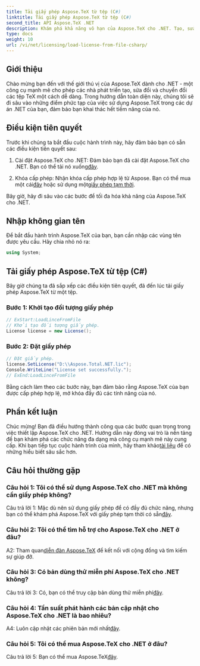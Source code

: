 ```yaml
---
title: Tải giấy phép Aspose.TeX từ tệp (C#)
linktitle: Tải giấy phép Aspose.TeX từ tệp (C#)
second_title: API Aspose.TeX .NET
description: Khám phá khả năng vô hạn của Aspose.TeX cho .NET. Tạo, sửa đổi và chuyển đổi các tệp TeX một cách liền mạch.
type: docs
weight: 10
url: /vi/net/licensing/load-license-from-file-csharp/
---
```

## Giới thiệu

Chào mừng bạn đến với thế giới thú vị của Aspose.TeX dành cho .NET - một công cụ mạnh mẽ cho phép các nhà phát triển tạo, sửa đổi và chuyển đổi các tệp TeX một cách dễ dàng. Trong hướng dẫn toàn diện này, chúng tôi sẽ đi sâu vào những điểm phức tạp của việc sử dụng Aspose.TeX trong các dự án .NET của bạn, đảm bảo bạn khai thác hết tiềm năng của nó.

## Điều kiện tiên quyết

Trước khi chúng ta bắt đầu cuộc hành trình này, hãy đảm bảo bạn có sẵn các điều kiện tiên quyết sau:

1.  Cài đặt Aspose.TeX cho .NET: Đảm bảo bạn đã cài đặt Aspose.TeX cho .NET. Bạn có thể tải nó xuống[đây](https://releases.aspose.com/tex/net/).

2.  Khóa cấp phép: Nhận khóa cấp phép hợp lệ từ Aspose. Bạn có thể mua một cái[đây](https://purchase.aspose.com/buy) hoặc sử dụng một[giấy phép tạm thời](https://purchase.aspose.com/temporary-license/).

Bây giờ, hãy đi sâu vào các bước để tối đa hóa khả năng của Aspose.TeX cho .NET.

## Nhập không gian tên

Để bắt đầu hành trình Aspose.TeX của bạn, bạn cần nhập các vùng tên được yêu cầu. Hãy chia nhỏ nó ra:

```csharp
using System;
```

## Tải giấy phép Aspose.TeX từ tệp (C#)

Bây giờ chúng ta đã sắp xếp các điều kiện tiên quyết, đã đến lúc tải giấy phép Aspose.TeX từ một tệp.

### Bước 1: Khởi tạo đối tượng giấy phép

```csharp
// ExStart:LoadLinceFromFile
// Khởi tạo đối tượng giấy phép.
License license = new License();
```

### Bước 2: Đặt giấy phép

```csharp
// Đặt giấy phép.
license.SetLicense("D:\\Aspose.Total.NET.lic");
Console.WriteLine("License set successfully.");
// ExEnd:LoadLinceFromFile
```

Bằng cách làm theo các bước này, bạn đảm bảo rằng Aspose.TeX của bạn được cấp phép hợp lệ, mở khóa đầy đủ các tính năng của nó.

## Phần kết luận

 Chúc mừng! Bạn đã điều hướng thành công qua các bước quan trọng trong việc thiết lập Aspose.TeX cho .NET. Hướng dẫn này đóng vai trò là nền tảng để bạn khám phá các chức năng đa dạng mà công cụ mạnh mẽ này cung cấp. Khi bạn tiếp tục cuộc hành trình của mình, hãy tham khảo[tài liệu](https://reference.aspose.com/tex/net/) để có những hiểu biết sâu sắc hơn.

## Câu hỏi thường gặp

### Câu hỏi 1: Tôi có thể sử dụng Aspose.TeX cho .NET mà không cần giấy phép không?

 Câu trả lời 1: Mặc dù nên sử dụng giấy phép để có đầy đủ chức năng, nhưng bạn có thể khám phá Aspose.TeX với giấy phép tạm thời có sẵn[đây](https://purchase.aspose.com/temporary-license/).

### Câu hỏi 2: Tôi có thể tìm hỗ trợ cho Aspose.TeX cho .NET ở đâu?

 A2: Tham quan[diễn đàn Aspose.TeX](https://forum.aspose.com/c/tex/47) để kết nối với cộng đồng và tìm kiếm sự giúp đỡ.

### Câu hỏi 3: Có bản dùng thử miễn phí Aspose.TeX cho .NET không?

 Câu trả lời 3: Có, bạn có thể truy cập bản dùng thử miễn phí[đây](https://releases.aspose.com/).

### Câu hỏi 4: Tần suất phát hành các bản cập nhật cho Aspose.TeX cho .NET là bao nhiêu?

 A4: Luôn cập nhật các phiên bản mới nhất[đây](https://releases.aspose.com/tex/net/).

### Câu hỏi 5: Tôi có thể mua Aspose.TeX cho .NET ở đâu?

 Câu trả lời 5: Bạn có thể mua Aspose.TeX[đây](https://purchase.aspose.com/buy).